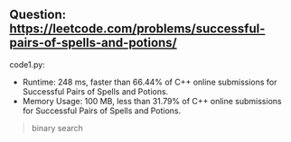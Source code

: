 ## Question: https://leetcode.com/problems/successful-pairs-of-spells-and-potions/

code1.py:
* Runtime: 248 ms, faster than 66.44% of C++ online submissions for Successful Pairs of Spells and Potions.
* Memory Usage: 100 MB, less than 31.79% of C++ online submissions for Successful Pairs of Spells and Potions.
> binary search